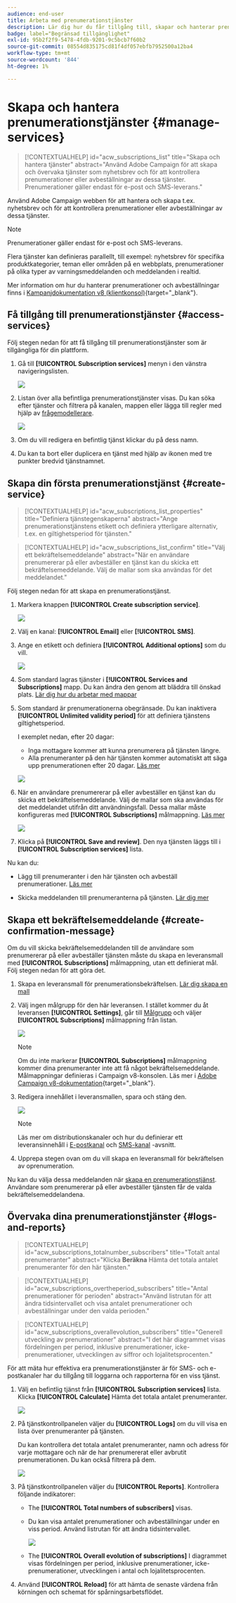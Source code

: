 ```yaml
---
audience: end-user
title: Arbeta med prenumerationstjänster
description: Lär dig hur du får tillgång till, skapar och hanterar prenumerationstjänster på Adobe Campaign Web
badge: label="Begränsad tillgänglighet"
exl-id: 95b2f2f9-5478-4fdb-9201-9c5bcb7f60b2
source-git-commit: 08554d835175cd81f4df057ebfb7952500a12ba4
workflow-type: tm+mt
source-wordcount: '844'
ht-degree: 1%

---
```


# Skapa och hantera prenumerationstjänster {#manage-services}

>[!CONTEXTUALHELP]
>id="acw_subscriptions_list"
>title="Skapa och hantera tjänster"
>abstract="Använd Adobe Campaign för att skapa och övervaka tjänster som nyhetsbrev och för att kontrollera prenumerationer eller avbeställningar av dessa tjänster. Prenumerationer gäller endast för e-post och SMS-leverans."

Använd Adobe Campaign webben för att hantera och skapa t.ex. nyhetsbrev och för att kontrollera prenumerationer eller avbeställningar av dessa tjänster.

>[!NOTE]
>
>Prenumerationer gäller endast för e-post och SMS-leverans.

Flera tjänster kan definieras parallellt, till exempel: nyhetsbrev för specifika produktkategorier, teman eller områden på en webbplats, prenumerationer på olika typer av varningsmeddelanden och meddelanden i realtid.

Mer information om hur du hanterar prenumerationer och avbeställningar finns i [Kampanjdokumentation v8 (klientkonsol)](https://experienceleague.adobe.com/docs/campaign/campaign-v8/audience/subscriptions.html){target="_blank"}.

## Få tillgång till prenumerationstjänster {#access-services}

Följ stegen nedan för att få tillgång till prenumerationstjänster som är tillgängliga för din plattform.

1. Gå till **[!UICONTROL Subscription services]** menyn i den vänstra navigeringslisten.

   ![](assets/service-list.png)

1. Listan över alla befintliga prenumerationstjänster visas. Du kan söka efter tjänster och filtrera på kanalen, mappen eller lägga till regler med hjälp av [frågemodellerare](../query/query-modeler-overview.md).

   ![](assets/service-filters.png)

1. Om du vill redigera en befintlig tjänst klickar du på dess namn.

1. Du kan ta bort eller duplicera en tjänst med hjälp av ikonen med tre punkter bredvid tjänstnamnet.<!--so all subscribers are unsubscribed - need to mention?-->

## Skapa din första prenumerationstjänst {#create-service}

>[!CONTEXTUALHELP]
>id="acw_subscriptions_list_properties"
>title="Definiera tjänstegenskaperna"
>abstract="Ange prenumerationstjänstens etikett och definiera ytterligare alternativ, t.ex. en giltighetsperiod för tjänsten."

>[!CONTEXTUALHELP]
>id="acw_subscriptions_list_confirm"
>title="Välj ett bekräftelsemeddelande"
>abstract="När en användare prenumererar på eller avbeställer en tjänst kan du skicka ett bekräftelsemeddelande. Välj de mallar som ska användas för det meddelandet."

Följ stegen nedan för att skapa en prenumerationstjänst.

1. Markera knappen **[!UICONTROL Create subscription service]**.

   ![](assets/service-create-button.png)

1. Välj en kanal: **[!UICONTROL Email]** eller **[!UICONTROL SMS]**.

1. Ange en etikett och definiera **[!UICONTROL Additional options]** som du vill.

   ![](assets/service-create-properties.png)

1. Som standard lagras tjänster i **[!UICONTROL Services and Subscriptions]** mapp. Du kan ändra den genom att bläddra till önskad plats. [Lär dig hur du arbetar med mappar](../get-started/permissions.md#folders)

1. Som standard är prenumerationerna obegränsade. Du kan inaktivera **[!UICONTROL Unlimited validity period]** för att definiera tjänstens giltighetsperiod.

   I exemplet nedan, efter 20 dagar:
   * Inga mottagare kommer att kunna prenumerera på tjänsten längre.
   * Alla prenumeranter på den här tjänsten kommer automatiskt att säga upp prenumerationen efter 20 dagar. [Läs mer](#automatic-unsubscription)

   ![](assets/service-create-validity-period.png)

1. När en användare prenumererar på eller avbeställer en tjänst kan du skicka ett bekräftelsemeddelande. Välj de mallar som ska användas för det meddelandet utifrån ditt användningsfall. Dessa mallar måste konfigureras med **[!UICONTROL Subscriptions]** målmappning. [Läs mer](#create-confirmation-message)

   ![](assets/service-create-confirmation-msg.png)

1. Klicka på **[!UICONTROL Save and review]**. Den nya tjänsten läggs till i **[!UICONTROL Subscription services]** lista.

Nu kan du:

* Lägg till prenumeranter i den här tjänsten och avbeställ prenumerationer. [Läs mer](../msg/send-to-subscribers.md)

* Skicka meddelanden till prenumeranterna på tjänsten. [Lär dig mer](../msg/send-to-subscribers.md)

## Skapa ett bekräftelsemeddelande {#create-confirmation-message}

Om du vill skicka bekräftelsemeddelanden till de användare som prenumererar på eller avbeställer tjänsten måste du skapa en leveransmall med **[!UICONTROL Subscriptions]** målmappning, utan ett definierat mål. Följ stegen nedan för att göra det.

1. Skapa en leveransmall för prenumerationsbekräftelsen. [Lär dig skapa en mall](../msg/delivery-template.md)

1. Välj ingen målgrupp för den här leveransen. I stället kommer du åt leveransen **[!UICONTROL Settings]**, går till [Målgrupp](../advanced-settings/delivery-settings.md#audience) och väljer **[!UICONTROL Subscriptions]** målmappning från listan.

   ![](assets/service-confirmation-template-mapping.png)

   >[!NOTE]
   >
   >Om du inte markerar  **[!UICONTROL Subscriptions]** målmappning kommer dina prenumeranter inte att få något bekräftelsemeddelande. Målmappningar definieras i Campaign v8-konsolen. Läs mer i [Adobe Campaign v8-dokumentation](https://experienceleague.adobe.com/docs/campaign/campaign-v8/audience/add-profiles/target-mappings.html){target="_blank"}.

1. Redigera innehållet i leveransmallen, spara och stäng den.

   ![](assets/service-confirmation-template.png)

   >[!NOTE]
   >
   >Läs mer om distributionskanaler och hur du definierar ett leveransinnehåll i [E-postkanal](../email/create-email.md) och [SMS-kanal](../sms/create-sms.md) -avsnitt.

1. Upprepa stegen ovan om du vill skapa en leveransmall för bekräftelsen av oprenumeration.

Nu kan du välja dessa meddelanden när [skapa en prenumerationstjänst](#create-service). Användare som prenumererar på eller avbeställer tjänsten får de valda bekräftelsemeddelandena.

## Övervaka dina prenumerationstjänster {#logs-and-reports}

>[!CONTEXTUALHELP]
>id="acw_subscriptions_totalnumber_subscribers"
>title="Totalt antal prenumeranter"
>abstract="Klicka **Beräkna** Hämta det totala antalet prenumeranter för den här tjänsten."

>[!CONTEXTUALHELP]
>id="acw_subscriptions_overtheperiod_subscribers"
>title="Antal prenumerationer för perioden"
>abstract="Använd listrutan för att ändra tidsintervallet och visa antalet prenumerationer och avbeställningar under den valda perioden."

>[!CONTEXTUALHELP]
>id="acw_subscriptions_overallevolution_subscribers"
>title="Generell utveckling av prenumerationer"
>abstract="I det här diagrammet visas fördelningen per period, inklusive prenumerationer, icke-prenumerationer, utvecklingen av siffror och lojalitetsprocenten."

För att mäta hur effektiva era prenumerationstjänster är för SMS- och e-postkanaler har du tillgång till loggarna och rapporterna för en viss tjänst.

1. Välj en befintlig tjänst från **[!UICONTROL Subscription services]** lista. Klicka **[!UICONTROL Calculate]** Hämta det totala antalet prenumeranter.

   ![](assets/service-logs-subscribers-count.png)

1. På tjänstkontrollpanelen väljer du **[!UICONTROL Logs]** om du vill visa en lista över prenumeranter på tjänsten.

   Du kan kontrollera det totala antalet prenumeranter, namn och adress för varje mottagare och när de har prenumererat eller avbrutit prenumerationen. Du kan också filtrera på dem.

   ![](assets/service-logs.png)

1. På tjänstkontrollpanelen väljer du **[!UICONTROL Reports]**. Kontrollera följande indikatorer:

   * The **[!UICONTROL Total numbers of subscribers]** visas.

   * Du kan visa antalet prenumerationer och avbeställningar under en viss period. Använd listrutan för att ändra tidsintervallet.

     ![](assets/service-reports.png)

   * The **[!UICONTROL Overall evolution of subscriptions]** I diagrammet visas fördelningen per period, inklusive prenumerationer, icke-prenumerationer, utvecklingen i antal och lojalitetsprocenten.<!--what is Registered?-->

1. Använd **[!UICONTROL Reload]** för att hämta de senaste värdena från körningen och schemat för spårningsarbetsflödet.

